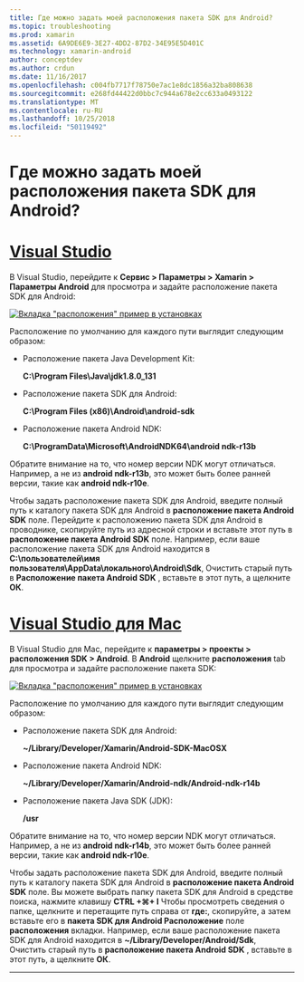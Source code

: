 ```yaml
---
title: Где можно задать моей расположения пакета SDK для Android?
ms.topic: troubleshooting
ms.prod: xamarin
ms.assetid: 6A9DE6E9-3E27-4DD2-87D2-34E95E5D401C
ms.technology: xamarin-android
author: conceptdev
ms.author: crdun
ms.date: 11/16/2017
ms.openlocfilehash: c004fb7717f78750e7ac1e8dc1856a32ba808638
ms.sourcegitcommit: e268fd44422d0bbc7c944a678e2cc633a0493122
ms.translationtype: MT
ms.contentlocale: ru-RU
ms.lasthandoff: 10/25/2018
ms.locfileid: "50119492"
---
```

# <a name="where-can-i-set-my-android-sdk-locations"></a>Где можно задать моей расположения пакета SDK для Android?

# <a name="visual-studiotabwindows"></a>[Visual Studio](#tab/windows)

В Visual Studio, перейдите к **Сервис > Параметры > Xamarin > Параметры Android** для просмотра и задайте расположение пакета SDK для Android:

[![Вкладка "расположения" пример в установках](android-sdk-location-images/win/01-locations-sml.png)](android-sdk-location-images/win/01-locations.png#lightbox)

Расположение по умолчанию для каждого пути выглядит следующим образом:

- Расположение пакета Java Development Kit: 

    **C:\\Program Files\\Java\\jdk1.8.0_131**

- Расположение пакета SDK для Android: 

    **C:\\Program Files (x86)\\Android\\android-sdk**

- Расположение пакета Android NDK: 

    **C:\\ProgramData\\Microsoft\\AndroidNDK64\\android ndk-r13b**

Обратите внимание на то, что номер версии NDK могут отличаться. Например, а не из **android ndk-r13b**, это может быть более ранней версии, такие как **android ndk-r10e**.

Чтобы задать расположение пакета SDK для Android, введите полный путь к каталогу пакета SDK для Android в **расположение пакета Android SDK** поле. Перейдите к расположению пакета SDK для Android в проводнике, скопируйте путь из адресной строки и вставьте этот путь в **расположение пакета Android SDK** поле.
Например, если ваше расположение пакета SDK для Android находится в **C:\\пользователей\\имя пользователя\\AppData\\локального\\Android\\Sdk**, Очистить старый путь в  **Расположение пакета Android SDK** , вставьте в этот путь, а щелкните **ОК**.

# <a name="visual-studio-for-mactabmacos"></a>[Visual Studio для Mac](#tab/macos)

В Visual Studio для Mac, перейдите к **параметры > проекты > расположения SDK > Android**. В **Android** щелкните **расположения** tab для просмотра и задайте расположение пакета SDK:

[![Вкладка "расположения" пример в установках](android-sdk-location-images/mac/01-locations-sml.png)](android-sdk-location-images/mac/01-locations.png#lightbox)

Расположение по умолчанию для каждого пути выглядит следующим образом:

- Расположение пакета SDK для Android: 

    **~/Library/Developer/Xamarin/Android-SDK-MacOSX**

- Расположение пакета Android NDK: 

    **~/Library/Developer/Xamarin/Android-ndk/Android-ndk-r14b**

- Расположение пакета Java SDK (JDK): 

    **/usr**

Обратите внимание на то, что номер версии NDK могут отличаться. Например, а не из **android ndk-r14b**, это может быть более ранней версии, такие как **android ndk-r10e**.

Чтобы задать расположение пакета SDK для Android, введите полный путь к каталогу пакета SDK для Android в **расположение пакета Android SDK** поле. Вы можете выбрать папку пакета SDK для Android в средстве поиска, нажмите клавишу **CTRL +&#8984;+ I** Чтобы просмотреть сведения о папке, щелкните и перетащите путь справа от **где:**, скопируйте, а затем вставьте его в **пакета SDK для Android Расположение** поле **расположения** вкладки. Например, если ваше расположение пакета SDK для Android находится в **~/Library/Developer/Android/Sdk**, Очистить старый путь в **расположение пакета Android SDK** , вставьте в этот путь, а щелкните **ОК**.

-----
